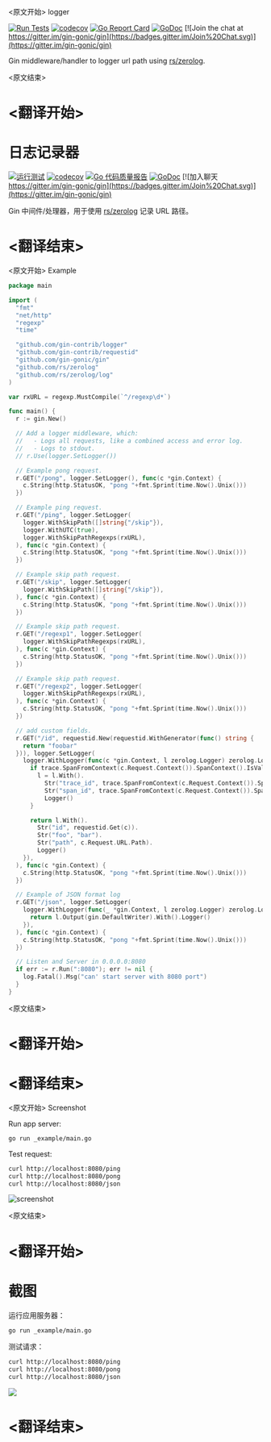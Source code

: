 
<原文开始>
logger

[![Run Tests](https://github.com/gin-contrib/logger/actions/workflows/go.yml/badge.svg?branch=master)](https://github.com/gin-contrib/logger/actions/workflows/go.yml)
[![codecov](https://codecov.io/gh/gin-contrib/logger/branch/master/graph/badge.svg)](https://codecov.io/gh/gin-contrib/logger)
[![Go Report Card](https://goreportcard.com/badge/github.com/gin-contrib/logger)](https://goreportcard.com/report/github.com/gin-contrib/logger)
[![GoDoc](https://godoc.org/github.com/gin-contrib/logger?status.svg)](https://godoc.org/github.com/gin-contrib/logger)
[![Join the chat at https://gitter.im/gin-gonic/gin](https://badges.gitter.im/Join%20Chat.svg)](https://gitter.im/gin-gonic/gin)

Gin middleware/handler to logger url path using [rs/zerolog](https://github.com/rs/zerolog).


<原文结束>

# <翻译开始>
# 日志记录器

[![运行测试](https://github.com/gin-contrib/logger/actions/workflows/go.yml/badge.svg?branch=master)](https://github.com/gin-contrib/logger/actions/workflows/go.yml)
[![codecov](https://codecov.io/gh/gin-contrib/logger/branch/master/graph/badge.svg)](https://codecov.io/gh/gin-contrib/logger)
[![Go 代码质量报告](https://goreportcard.com/badge/github.com/gin-contrib/logger)](https://goreportcard.com/report/github.com/gin-contrib/logger)
[![GoDoc](https://godoc.org/github.com/gin-contrib/logger?status.svg)](https://godoc.org/github.com/gin-contrib/logger)
[![加入聊天 https://gitter.im/gin-gonic/gin](https://badges.gitter.im/Join%20Chat.svg)](https://gitter.im/gin-gonic/gin)

Gin 中间件/处理器，用于使用 [rs/zerolog](https://github.com/rs/zerolog) 记录 URL 路径。

# <翻译结束>


<原文开始>
Example

```go
package main

import (
  "fmt"
  "net/http"
  "regexp"
  "time"

  "github.com/gin-contrib/logger"
  "github.com/gin-contrib/requestid"
  "github.com/gin-gonic/gin"
  "github.com/rs/zerolog"
  "github.com/rs/zerolog/log"
)

var rxURL = regexp.MustCompile(`^/regexp\d*`)

func main() {
  r := gin.New()

  // Add a logger middleware, which:
  //   - Logs all requests, like a combined access and error log.
  //   - Logs to stdout.
  // r.Use(logger.SetLogger())

  // Example pong request.
  r.GET("/pong", logger.SetLogger(), func(c *gin.Context) {
    c.String(http.StatusOK, "pong "+fmt.Sprint(time.Now().Unix()))
  })

  // Example ping request.
  r.GET("/ping", logger.SetLogger(
    logger.WithSkipPath([]string{"/skip"}),
    logger.WithUTC(true),
    logger.WithSkipPathRegexps(rxURL),
  ), func(c *gin.Context) {
    c.String(http.StatusOK, "pong "+fmt.Sprint(time.Now().Unix()))
  })

  // Example skip path request.
  r.GET("/skip", logger.SetLogger(
    logger.WithSkipPath([]string{"/skip"}),
  ), func(c *gin.Context) {
    c.String(http.StatusOK, "pong "+fmt.Sprint(time.Now().Unix()))
  })

  // Example skip path request.
  r.GET("/regexp1", logger.SetLogger(
    logger.WithSkipPathRegexps(rxURL),
  ), func(c *gin.Context) {
    c.String(http.StatusOK, "pong "+fmt.Sprint(time.Now().Unix()))
  })

  // Example skip path request.
  r.GET("/regexp2", logger.SetLogger(
    logger.WithSkipPathRegexps(rxURL),
  ), func(c *gin.Context) {
    c.String(http.StatusOK, "pong "+fmt.Sprint(time.Now().Unix()))
  })

  // add custom fields.
  r.GET("/id", requestid.New(requestid.WithGenerator(func() string {
    return "foobar"
  })), logger.SetLogger(
    logger.WithLogger(func(c *gin.Context, l zerolog.Logger) zerolog.Logger {
      if trace.SpanFromContext(c.Request.Context()).SpanContext().IsValid() {
        l = l.With().
          Str("trace_id", trace.SpanFromContext(c.Request.Context()).SpanContext().TraceID().String()).
          Str("span_id", trace.SpanFromContext(c.Request.Context()).SpanContext().SpanID().String()).
          Logger()
      }

      return l.With().
        Str("id", requestid.Get(c)).
        Str("foo", "bar").
        Str("path", c.Request.URL.Path).
        Logger()
    }),
  ), func(c *gin.Context) {
    c.String(http.StatusOK, "pong "+fmt.Sprint(time.Now().Unix()))
  })

  // Example of JSON format log
  r.GET("/json", logger.SetLogger(
    logger.WithLogger(func(_ *gin.Context, l zerolog.Logger) zerolog.Logger {
      return l.Output(gin.DefaultWriter).With().Logger()
    }),
  ), func(c *gin.Context) {
    c.String(http.StatusOK, "pong "+fmt.Sprint(time.Now().Unix()))
  })

  // Listen and Server in 0.0.0.0:8080
  if err := r.Run(":8080"); err != nil {
    log.Fatal().Msg("can' start server with 8080 port")
  }
}
```


<原文结束>

# <翻译开始>
# 

# <翻译结束>


<原文开始>
Screenshot

Run app server:

```sh
go run _example/main.go
```

Test request:

```sh
curl http://localhost:8080/ping
curl http://localhost:8080/pong
curl http://localhost:8080/json
```

![screenshot](./images/screenshot.png)

<原文结束>

# <翻译开始>
# 截图

运行应用服务器：

```sh
go run _example/main.go
```

测试请求：

```sh
curl http://localhost:8080/ping
curl http://localhost:8080/pong
curl http://localhost:8080/json
```

![](./images/screenshot.png)

# <翻译结束>

